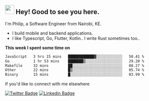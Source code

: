 <h2><img src="https://slackmojis.com/emojis/3643-cool-doge/download" width="30"/> Hey! Good to see you here.</h2>

<p>I'm Philip, a Software Engineer from Nairobi, KE. 

- I build mobile and backend applications.
- I like Typescript, Go, Flutter, Kotlin.. I write Rust sometimes too..</p>

**This week I spent some time on**
<!--START_SECTION:waka-->

```txt
JavaScript   3 hrs 15 mins   ████████████▓░░░░░░░░░░░░   50.41 %
Go           1 hr 53 mins    ███████▒░░░░░░░░░░░░░░░░░   29.20 %
Makefile     32 mins         ██░░░░░░░░░░░░░░░░░░░░░░░   08.27 %
Other        22 mins         █▒░░░░░░░░░░░░░░░░░░░░░░░   05.74 %
Binary       15 mins         █░░░░░░░░░░░░░░░░░░░░░░░░   03.99 %
```

<!--END_SECTION:waka-->

If you'd like to connect with me elsewhere

[![Twitter Badge](https://img.shields.io/badge/-Twitter-1ca0f1?style=flat-square&labelColor=1ca0f1&logo=twitter&logoColor=white&link=https://twitter.com/_diogorodrigues)](https://twitter.com/kimathiphil)  [![Linkedin Badge](https://img.shields.io/badge/-LinkedIn-blue?style=flat-square&logo=Linkedin&logoColor=white&link=https://www.linkedin.com/in/philip-kimathi-2604a9114/)](https://www.linkedin.com/in/philip-kimathi-2604a9114/)
